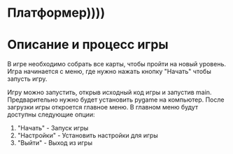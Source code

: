 # Платформер))))
# Описание и процесс игры
В игре необходимо собрать все карты, чтобы пройти на новый уровень. Игра начинается с меню, где нужно нажать кнопку "Начать" чтобы запусть игру.

Игру можно запустить, открыв исходный код игры и запустив main. Предварительно нужно будет установить pygame на компьютер. 
После загрузки игры откроется главное меню. В главном меню будут доступны следующие опции:
1. "Начать" - Запуск игры
2. "Настройки" - Установить настройки для игры
3. "Выйти" - Выход из игры
   
